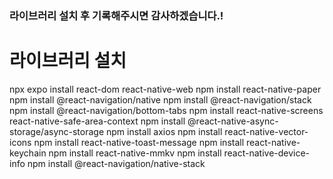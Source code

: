 ### 라이브러리 설치 후 기록해주시면 감사하겠습니다.! ###

# 라이브러리 설치
npx expo install react-dom react-native-web
npm install react-native-paper
npm install @react-navigation/native
npm install @react-navigation/stack
npm install @react-navigation/bottom-tabs
npm install react-native-screens react-native-safe-area-context
npm install @react-native-async-storage/async-storage
npm install axios
npm install react-native-vector-icons
npm install react-native-toast-message
npm install react-native-keychain
npm install react-native-mmkv
npm install react-native-device-info
npm install @react-navigation/native-stack